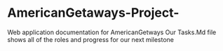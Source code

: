 # AmericanGetaways-Project-
Web application documentation for AmericanGetways 
Our Tasks.Md file shows all of the roles and progress for our next milestone
